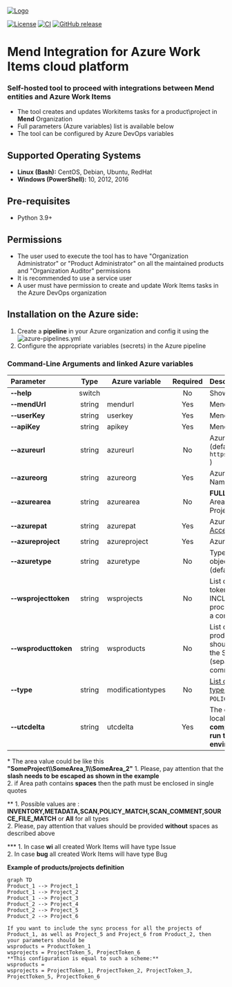 [![Logo](https://resources.mend.io/mend-sig/logo/mend-dark-logo-horizontal.png)](https://www.mend.io/)  

[![License](https://img.shields.io/badge/License-Apache%202.0-yellowgreen.svg)](https://opensource.org/licenses/Apache-2.0)
[![CI](https://github.com/whitesource-ps/ws-azure-workitems-integration/actions/workflows/ci.yml/badge.svg)](https://github.com/whitesource-ps/ws-azure-workitems-integration/actions/workflows/ci.yml)
[![GitHub release](https://img.shields.io/github/v/release/whitesource-ps/ws-azure-workitems-integration)](https://github.com/whitesource-ps/ws-azure-workitems-integration/releases/latest)  

# Mend Integration for Azure Work Items cloud platform
### Self-hosted tool to proceed with integrations between Mend entities and Azure Work Items 
* The tool creates and updates Workitems tasks for a product\project in **Mend** Organization
* Full parameters (Azure variables) list is available below
* The tool can be configured by Azure DevOps variables
    
## Supported Operating Systems
- **Linux (Bash):**	CentOS, Debian, Ubuntu, RedHat
- **Windows (PowerShell):**	10, 2012, 2016

## Pre-requisites
* Python 3.9+

## Permissions
* The user used to execute the tool has to have "Organization Administrator" or "Product Administrator" on all the maintained products and "Organization Auditor" permissions
* It is recommended to use a service user
* A user must have permission to create and update Work Items tasks in the Azure DevOps organization 

## Installation on the Azure side:
1. Create a **pipeline** in your Azure organization and config it using the ![azure-pipelines.yml](https://github.com/whitesource-ps/ws-azure-workitems-integration/blob/master/azure-pipelines.yml)
2. Configure the appropriate variables (secrets) in the Azure pipeline

### Command-Line Arguments and linked Azure variables
| Parameter                          |  Type  | Azure variable    | Required | Description                                                                                                                                                                                                      |
|:-----------------------------------|:------:|-------------------|:--------:|:-----------------------------------------------------------------------------------------------------------------------------------------------------------------------------------------------------------------|
| **&#x2011;&#x2011;help**           | switch |                   |    No    | Show help and exit                                                                                                                                                                                               |
| **&#x2011;&#x2011;mendUrl**        | string | mendurl           |   Yes    | Mend server URL                                                                                                                                                                                                  |
| **&#x2011;&#x2011;userKey**        | string | userkey           |   Yes    | Mend User Key                                                                                                                                                                                                    |
| **&#x2011;&#x2011;apiKey**         | string | apikey            |   Yes    | Mend API Key                                                                                                                                                                                                     |
| **&#x2011;&#x2011;azureurl**       | string | azureurl          |    No    | Azure Server URL (default: `https://dev.azure.com/` )                                                                                                                                                            | 
| **&#x2011;&#x2011;azureorg**       | string | azureorg          |   Yes    | Azure Organization Name                                                                                                                                                                                          | 
| **&#x2011;&#x2011;azurearea**      | string | azurearea         |    No    | **FULL** path of Azure Area (default: Azure Project root)*                                                                                                                                                       | 
| **&#x2011;&#x2011;azurepat**       | string | azurepat          |   Yes    | Azure PAT ([Personal Access Token](https://docs.microsoft.com/en-us/azure/devops/organizations/accounts/use-personal-access-tokens-to-authenticate?view=azure-devops&tabs=Windows))                              |
| **&#x2011;&#x2011;azureproject**   | string | azureproject      |   Yes    | Azure project name                                                                                                                                                                                               |
| **&#x2011;&#x2011;azuretype**      | string | azuretype         |    No    | Type of created Azure object (WI or Bug. (default: `wi`)**                                                                                                                                                       |
| **&#x2011;&#x2011;wsprojecttoken** | string | wsprojects        |    No    | List of all your project's tokens that should be INCLUDED in the Sync process (separated by a comma)                                                                                                             |
| **&#x2011;&#x2011;wsproducttoken** | string | wsproducts        |    No    | List of all your product's tokens that should be INCLUDED in the Sync process (separated by a comma)                                                                                                             |
| **&#x2011;&#x2011;type**           | string | modificationtypes |    No    | [List of modification types](https://whitesource.atlassian.net/wiki/spaces/PROD/pages/2429681685/Issue+Tracker+Integration+-+API+Documentation#getOrganizationLastModifiedProjects) (default: `POLICY_MATCH`)*** |
| **&#x2011;&#x2011;utcdelta**       | string | utcdelta          |   Yes    | The delta between the local time of your **computer where you run tool** and **MEND's environment**                                                                                                              |

\* The area value could be like this **"SomeProject\\\SomeArea_1\\\SomeArea_2"**
      1. Please, pay attention that the **slash needs to be escaped as shown in the example**  
      2. if Area path contains **spaces** then the path must be enclosed in single quotes

\** 1. Possible values are : **INVENTORY,METADATA,SCAN,POLICY_MATCH,SCAN_COMMENT,SOURCE_FILE_MATCH** or **All** for all types   
   2. Please, pay attention that values should be provided **without** spaces as described above  

\***  1. In case **wi** all created Work Items will have type Issue  
    2. In case **bug** all created Work Items will have type Bug

**Example of products/projects definition**  
```mermaid
graph TD
Product_1 --> Project_1
Product_1 --> Project_2
Product_1 --> Project_3
Product_2 --> Project_4
Product_2 --> Project_5
Product_2 --> Project_6
```  
    If you want to include the sync process for all the projects of Product_1, as well as Project_5 and Project_6 from Product_2, then your parameters should be  
    wsproducts = ProductToken_1  
    wsprojects = ProjectToken_5, ProjectToken_6  
    **This configuration is equal to such a scheme:**  
    wsproducts =   
    wsprojects = ProjectToken_1, ProjectToken_2, ProjectToken_3, ProjectToken_5, ProjectToken_6  
